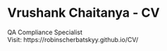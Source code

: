 <h1 >Vrushank Chaitanya - CV</h1>
QA Compliance Specialist <br>
Visit: https://robinscherbatskyy.github.io/CV/
